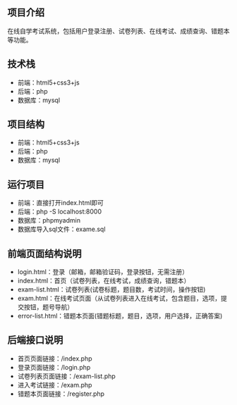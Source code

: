 ## 项目介绍
在线自学考试系统，包括用户登录注册、试卷列表、在线考试、成绩查询、错题本等功能。

## 技术栈
- 前端：html5+css3+js
- 后端：php
- 数据库：mysql
## 项目结构
- 前端：html5+css3+js
- 后端：php
- 数据库：mysql
## 运行项目
- 前端：直接打开index.html即可
- 后端：php -S localhost:8000
- 数据库：phpmyadmin
- 数据库导入sql文件：exame.sql
## 前端页面结构说明
- login.html：登录（邮箱，邮箱验证码，登录按钮，无需注册）
- index.html：首页（试卷列表，在线考试，成绩查询，错题本）
- exam-list.html：试卷列表(试卷标题，题目数，考试时间，操作按钮)
- exam.html：在线考试页面（从试卷列表进入在线考试，包含题目，选项，提交按钮，题号导航）
- error-list.html：错题本页面(错题标题，题目，选项，用户选择，正确答案)
## 后端接口说明
- 首页页面链接：/index.php
- 登录页面链接：/login.php
- 试卷列表页面链接：/exam-list.php
- 进入考试链接：/exam.php
- 错题本页面链接：/register.php



